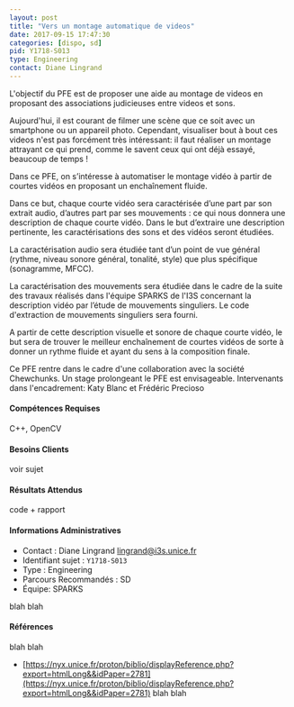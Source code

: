 ```yaml
---
layout: post
title: "Vers un montage automatique de videos"
date: 2017-09-15 17:47:30
categories: [dispo, sd]
pid: Y1718-S013
type: Engineering
contact: Diane Lingrand
---
```

       
L'objectif du PFE est de proposer une aide au montage de videos en proposant des associations judicieuses entre videos et sons.

Aujourd'hui, il est courant de filmer une scène que ce soit avec  un smartphone ou un appareil photo. Cependant, visualiser bout à  bout ces videos n'est pas forcément très intéressant: il faut  réaliser un montage attrayant ce qui prend, comme le savent ceux  qui ont déjà essayé, beaucoup de temps !

Dans ce PFE, on s’intéresse à automatiser le montage vidéo à partir de
courtes vidéos en proposant un enchaînement fluide.

Dans ce but, chaque courte vidéo sera caractérisée d’une part par son
extrait audio, d’autres part par ses mouvements : ce qui nous donnera une
description de chaque courte vidéo. Dans le but d’extraire une description
pertinente, les caractérisations des sons et des vidéos seront étudiées.

La caractérisation audio sera étudiée tant d’un point de vue général
(rythme, niveau sonore général, tonalité, style) que plus spécifique
(sonagramme, MFCC).

La caractérisation des mouvements sera étudiée dans le cadre de la suite des
travaux réalisés dans l'équipe SPARKS de l'I3S concernant la description
vidéo par l’étude de mouvements singuliers. Le code d'extraction de
mouvements singuliers sera fourni.

A partir de cette description visuelle et sonore de chaque courte vidéo, le
but sera de trouver le meilleur enchaînement de courtes vidéos de sorte à
donner un rythme fluide et ayant du sens à la composition finale.

Ce PFE rentre dans le cadre d'une collaboration avec la société Chewchunks. Un stage prolongeant le PFE est envisageable.
Intervenants dans l'encadrement: Katy Blanc et Frédéric Precioso

#### Compétences Requises
C++, OpenCV


#### Besoins Clients
voir sujet

#### Résultats Attendus
code + rapport
     

#### Informations Administratives
  * Contact : Diane Lingrand <lingrand@i3s.unice.fr>
  * Identifiant sujet : `Y1718-S013`
  * Type : Engineering
  * Parcours Recommandés : SD
  * Équipe: SPARKS

 blah blah
#### Références
 blah blah

  * [https://nyx.unice.fr/proton/biblio/displayReference.php?export=htmlLong&&idPaper=2781](https://nyx.unice.fr/proton/biblio/displayReference.php?export=htmlLong&&idPaper=2781)
 blah blah
     